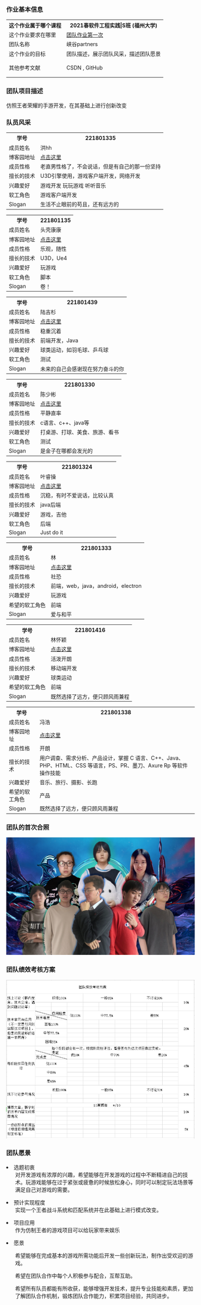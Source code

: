 ### 作业基本信息
<table>
    <tr>
        <th>这个作业属于哪个课程</th>
        <th>
            <a href="https://edu.cnblogs.com/campus/fzu/FZUSESPR21" style="text-decoration:none;">2021春软件工程实践|S班</a>
            <a href="https://edu.cnblogs.com/campus/fzu" style="text-decoration:none;">(福州大学)</a>
        </th>
    </tr>
    <tr>
        <td>这个作业要求在哪里</td>
        <td>
            <a href="https://edu.cnblogs.com/campus/fzu/FZUSESPR21/homework/11847">团队作业第一次</a>
        </td>
    </tr>
    <tr>
        <td>团队名称</td>
        <td>
            峡谷partners
        </td>
    </tr>
    <tr>
        <td>这个作业的目标</td>
        <td>
            团队描述，展示团队风采，描述团队愿景
        </td>
    </tr>
    <tr>
        <td>其他参考文献</td>
        <td>
            <a href="https://www.csdn.net/" style="text-decoration:none;">CSDN</a>
            <p style="display:inline-block;">,</p>
            <a href="https://github.com/" style="text-decoration:none;">GitHub</a>
        </td>
    </tr>
</table>

### 团队项目描述
仿照王者荣耀的手游开发，在其基础上进行创新改变

### 队员风采
<table>
<tr>
<th>学号</th>
<th>221801335</th>
</tr>
<tr>
<td>成员姓名</td>
<td>洪hh</td>
</tr>
<tr>
<td>博客园地址</td>
<td><a href="www.cnblogs.com">点击这里</a></td>
</tr>
<tr>
<td>成员性格</td>
<td>老直男性格了，不会说话，但是有自己的那一份坚持</td>
</tr>
<tr>
<td>擅长的技术</td>
<td>U3D引擎使用，游戏客户端开发，网络开发</td>
</tr>
<tr>
<td>兴趣爱好</td>
<td>游戏开发  玩玩游戏  听听音乐</td>
</tr>
<tr>
<td>软工角色</td>
<td>游戏客户端开发</td>
</tr>
<tr>
<td>Slogan</td>
<td>生活不止眼前的苟且，还有远方的</td>
</tr>
</table>

<table>
<tr>
<th>学号</th>
<th>221801135</th>
</tr>
<tr>
<td>成员姓名</td>
<td>头壳康康</td>
</tr>
<tr>
<td>博客园地址</td>
<td><a href="https://home.cnblogs.com/u/Flutpiggip">点击这里</a></td>
</tr>
<tr>
<td>成员性格</td>
<td>乐观，随性</td>
</tr>
<tr>
<td>擅长的技术</td>
<td>U3D，Ue4</td>
</tr>
<tr>
<td>兴趣爱好</td>
<td>玩游戏</td>
</tr>
<tr>
<td>软工角色</td>
<td>脚本</td>
</tr>
<tr>
<td>Slogan</td>
<td>卷！</td>
</tr>
</table>

<table>
<tr>
<th>学号</th>
<th>221801439</th>
</tr>
<tr>
<td>成员姓名</td>
<td>陆吉杉</td>
</tr>
<tr>
<td>博客园地址</td>
<td><a href="https://www.cnblogs.com/liliku/">点击这里</a></td>
</tr>
<tr>
<td>成员性格</td>
<td>稳重沉着</td>
</tr>
<tr>
<td>擅长的技术</td>
<td>前端开发，Java</td>
</tr>
<tr>
<td>兴趣爱好</td>
<td>球类运动，如羽毛球、乒乓球</td>
</tr>
<tr>
<td>软工角色</td>
<td>测试</td>
</tr>
<tr>
<td>Slogan</td>
<td>未来的自己会感谢现在努力奋斗的你</td>
</tr>
</table>

<table>
<tr>
<th>学号</th>
<th>221801330</th>
</tr>
<tr>
<td>成员姓名</td>
<td>陈少彬</td>
</tr>
<tr>
<td>博客园地址</td>
<td><a href="https://www.cnblogs.com/weirdo123/">点击这里</a></td>
</tr>
<tr>
<td>成员性格</td>
<td>平静直率</td>
</tr>
<tr>
<td>擅长的技术</td>
<td>c语言、c++、java等</td>
</tr>
<tr>
<td>兴趣爱好</td>
<td>打桌游、打球、美食、旅游、看书</td>
</tr>
<tr>
<td>软工角色</td>
<td>测试</td>
</tr>
<tr>
<td>Slogan</td>
<td>是金子在哪都会发光的</td>
</tr>
</table>

<table>
<tr>
<th>学号</th>
<th>221801324</th>
</tr>
<tr>
<td>成员姓名</td>
<td>叶睿操</td>
</tr>
<tr>
<td>博客园地址</td>
<td><a href="https://www.cnblogs.com/boy-nextdoor/">点击这里</a></td>
</tr>
<tr>
<td>成员性格</td>
<td>沉稳，有时不爱说话，比较认真</td>
</tr>
<tr>
<td>擅长的技术</td>
<td>java后端</td>
</tr>
<tr>
<td>兴趣爱好</td>
<td>游戏，吉他</td>
</tr>
<tr>
<td>软工角色</td>
<td>后端</td>
</tr>
<tr>
<td>Slogan</td>
<td>Just do it</td>
</tr>
</table>

<table>
<tr>
<th>学号</th>
<th>221801333</th>
</tr>
<tr>
<td>成员姓名</td>
<td>林</td>
</tr>
<tr>
<td>博客园地址</td>
<td><a href="https://www.cnblogs.com/040lsl/">点击这里</a></td>
</tr>
<tr>
<td>成员性格</td>
<td>社恐</td>
</tr>
<tr>
<td>擅长的技术</td>
<td>前端，web，java，android，electron</td>
</tr>
<tr>
<td>兴趣爱好</td>
<td>玩游戏</td>
</tr>
<tr>
<td>希望的软工角色</td>
<td>前端</td>
</tr>
<tr>
<td>Slogan</td>
<td>爱与和平</td>
</tr>
</table>

<table>
<tr>
<th>学号</th>
<th>221801416</th>
</tr>
<tr>
<td>成员姓名</td>
<td>林怀颖</td>
</tr>
<tr>
<td>博客园地址</td>
<td><a href="https://www.cnblogs.com/linghuaiying/">点击这里</a></td>
</tr>
<tr>
<td>成员性格</td>
<td>活泼开朗</td>
</tr>
<tr>
<td>擅长的技术</td>
<td>移动端开发</td>
</tr>
<tr>
<td>兴趣爱好</td>
<td>球类运动</td>
</tr>
<tr>
<td>希望的软工角色</td>
<td>前端</td>
</tr>
<tr>
<td>Slogan</td>
<td>既然选择了远方，便只顾风雨兼程</td>
</tr>
</table>

<table>
<tr>
<th>学号</th>
<th>221801338</th>
</tr>
<tr>
<td>成员姓名</td>
<td>冯浩</td>
</tr>
<tr>
<td>博客园地址</td>
<td><a href="https://www.cnblogs.com/fenghaohao/">点击这里</a></td>
</tr>
<tr>
<td>成员性格</td>
<td>开朗</td>
</tr>
<tr>
<td>擅长的技术</td>
<td>用户调查、需求分析、产品设计，掌握 C 语言、C++、Java、PHP、HTML、CSS 等语言，PS、PR、墨刀、Axure Rp 等软件操作技能</td>
</tr>
<tr>
<td>兴趣爱好</td>
<td>音乐、旅行、摄影、长跑</td>
</tr>
<tr>
<td>希望的软工角色</td>
<td>产品</td>
</tr>
<tr>
<td>Slogan</td>
<td>既然选择了远方，便只顾风雨兼程</td>
</tr>
</table>

### 团队的首次合照

![我们的第一张合照](合照.PNG)

### 团队绩效考核方案

![团队绩效考核](方案.PNG)

### 团队愿景
<li>选题初衷
<ul>对开发游戏有浓厚的兴趣，希望能够在开发游戏的过程中不断精进自己的技术。玩游戏能够在过于紧张或疲惫的时候放松身心，同时可以制定玩法场景等满足自己对游戏的需要。</ul>
</li>

<li>预计实现程度
<ul>实现一个王者战斗系统和匹配系统并在此基础上进行模式改变。</ul>
</li>

<li>项目应用
<ul>作为仿制王者的游戏项目可以给玩家带来娱乐</ul>
</li>

<li>愿景
<ul>
<p>希望能够在完成基本的游戏所需功能后开发一些创新玩法，制作出受欢迎的游戏。</p>
<p>希望在团队合作中每个人积极参与配合，互帮互助。</p>
<p>希望所有队员都能有所收获，能够增强开发技术，提升专业技能和素质，更加了解团队合作机制，锻炼团队合作能力，积累项目经验，共同进步。</p>
</ul>
</li>